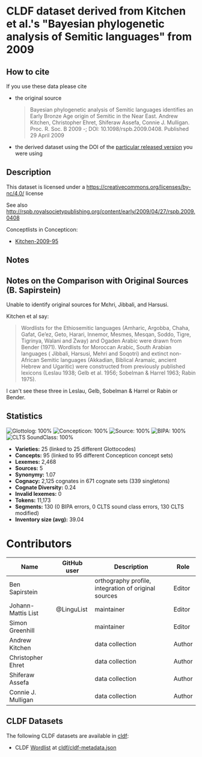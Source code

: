 # CLDF dataset derived from Kitchen et al.'s "Bayesian phylogenetic analysis of Semitic languages" from 2009

## How to cite

If you use these data please cite
- the original source
  > Bayesian phylogenetic analysis of Semitic languages identifies an Early Bronze Age origin of Semitic in the Near East. Andrew Kitchen, Christopher Ehret, Shiferaw Assefa, Connie J. Mulligan. Proc. R. Soc. B 2009 -; DOI: 10.1098/rspb.2009.0408. Published 29 April 2009
- the derived dataset using the DOI of the [particular released version](../../releases/) you were using

## Description


This dataset is licensed under a https://creativecommons.org/licenses/by-nc/4.0/ license


See also http://rspb.royalsocietypublishing.org/content/early/2009/04/27/rspb.2009.0408

Conceptlists in Concepticon:
- [Kitchen-2009-95](https://concepticon.clld.org/contributions/Kitchen-2009-95)
## Notes

## Notes on the Comparison with Original Sources (B. Sapirstein)

Unable to identify original sources for Mɛhri, Jibbali, and Harsusi.

Kitchen et al say:

> Wordlists for the Ethiosemitic languages (Amharic, Argobba, Chaha, Gafat, Ge’ez, Geto,
> Harari, Innemor, Mesmes, Mesqan, Soddo, Tigre, Tigrinya, Walani and Zway) and Ogaden Arabic
> were drawn from Bender (1971). Wordlists for Moroccan Arabic, South Arabian languages (
> Jibbali, Harsusi, Mehri and Soqotri) and extinct non-African Semitic languages (Akkadian,
> Biblical Aramaic, ancient Hebrew and Ugaritic) were constructed from previously published
> lexicons (Leslau 1938; Gelb et al. 1956; Sobelman & Harrel 1963; Rabin 1975).

I can't see these three in Leslau, Gelb, Sobelman & Harrel or Rabin or Bender.





## Statistics


![Glottolog: 100%](https://img.shields.io/badge/Glottolog-100%25-brightgreen.svg "Glottolog: 100%")
![Concepticon: 100%](https://img.shields.io/badge/Concepticon-100%25-brightgreen.svg "Concepticon: 100%")
![Source: 100%](https://img.shields.io/badge/Source-100%25-brightgreen.svg "Source: 100%")
![BIPA: 100%](https://img.shields.io/badge/BIPA-100%25-brightgreen.svg "BIPA: 100%")
![CLTS SoundClass: 100%](https://img.shields.io/badge/CLTS%20SoundClass-100%25-brightgreen.svg "CLTS SoundClass: 100%")

- **Varieties:** 25 (linked to 25 different Glottocodes)
- **Concepts:** 95 (linked to 95 different Concepticon concept sets)
- **Lexemes:** 2,468
- **Sources:** 5
- **Synonymy:** 1.07
- **Cognacy:** 2,125 cognates in 671 cognate sets (339 singletons)
- **Cognate Diversity:** 0.24
- **Invalid lexemes:** 0
- **Tokens:** 11,173
- **Segments:** 130 (0 BIPA errors, 0 CLTS sound class errors, 130 CLTS modified)
- **Inventory size (avg):** 39.04

# Contributors

Name               | GitHub user | Description | Role
---                | ---         | --- | --- 
Ben Sapirstein | | orthography profile, integration of original sources | Editor
Johann-Mattis List | @LinguList  | maintainer | Editor 
Simon Greenhill | | maintainer | Editor
Andrew Kitchen | | data collection | Author
Christopher Ehret | | data collection | Author
Shiferaw Assefa | | data collection | Author
Connie J. Mulligan | | data collection | Author





## CLDF Datasets

The following CLDF datasets are available in [cldf](cldf):

- CLDF [Wordlist](https://github.com/cldf/cldf/tree/master/modules/Wordlist) at [cldf/cldf-metadata.json](cldf/cldf-metadata.json)